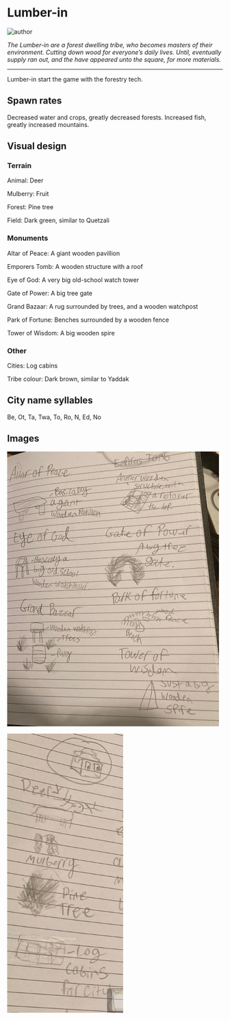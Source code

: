 # Lumber-in

![author](https://img.shields.io/badge/author-Woof777%237359-%237289DA)

*The Lumber-in are a forest dwelling tribe, who becomes masters of their environment. Cutting down wood for everyone’s daily lives. Until, eventually supply ran out, and the have appeared unto the square, for more materials.*

---

Lumber-in start the game with the forestry tech.

## Spawn rates

Decreased water and crops, greatly decreased forests. Increased fish, greatly increased mountains.

## Visual design

### Terrain

Animal: Deer

Mulberry: Fruit

Forest: Pine tree

Field: Dark green, similar to Quetzali

### Monuments

Altar of Peace: A giant wooden pavillion

Emporers Tomb: A wooden structure with a roof

Eye of God: A very big old-school watch tower

Gate of Power: A big tree gate

Grand Bazaar: A rug surrounded by trees, and a wooden watchpost

Park of Fortune: Benches surrounded by a wooden fence

Tower of Wisdom: A big wooden spire

### Other

Cities: Log cabins

Tribe colour: Dark brown, similar to Yaddak

## City name syllables

Be, Ot, Ta, Twa, To, Ro, N, Ed, No

## Images

![The Lumber-in Monuments](../images/lumberin0.png)

![Lumber-in terrain and tribe head](../images/lumberin1.png)
